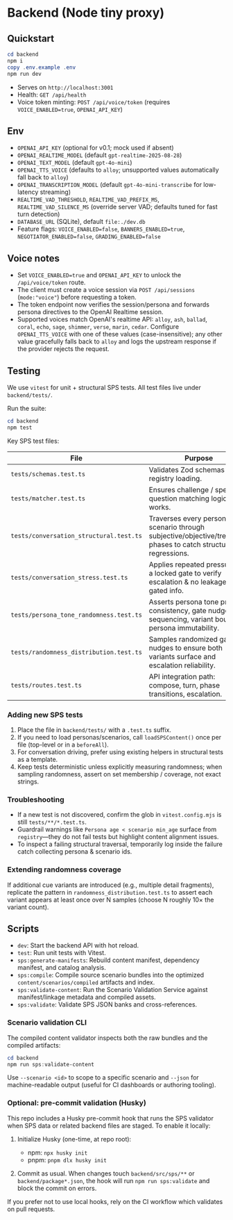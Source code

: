 # Backend (Node tiny proxy)

## Quickstart

```powershell
cd backend
npm i
copy .env.example .env
npm run dev
```

- Serves on `http://localhost:3001`
- Health: `GET /api/health`
- Voice token minting: `POST /api/voice/token` (requires `VOICE_ENABLED=true`, `OPENAI_API_KEY`)

## Env

- `OPENAI_API_KEY` (optional for v0.1; mock used if absent)
- `OPENAI_REALTIME_MODEL` (default `gpt-realtime-2025-08-28`)
- `OPENAI_TEXT_MODEL` (default `gpt-4o-mini`)
- `OPENAI_TTS_VOICE` (defaults to `alloy`; unsupported values automatically fall back to `alloy`)
- `OPENAI_TRANSCRIPTION_MODEL` (default `gpt-4o-mini-transcribe` for low-latency streaming)
- `REALTIME_VAD_THRESHOLD`, `REALTIME_VAD_PREFIX_MS`, `REALTIME_VAD_SILENCE_MS` (override server VAD; defaults tuned for fast turn detection)
- `DATABASE_URL` (SQLite), default `file:./dev.db`
- Feature flags: `VOICE_ENABLED=false`, `BANNERS_ENABLED=true`, `NEGOTIATOR_ENABLED=false`, `GRADING_ENABLED=false`

## Voice notes

- Set `VOICE_ENABLED=true` and `OPENAI_API_KEY` to unlock the `/api/voice/token` route.
- The client must create a voice session via `POST /api/sessions` (`mode:"voice"`) before requesting a token.
- The token endpoint now verifies the session/persona and forwards persona directives to the OpenAI Realtime session.
- Supported voices match OpenAI's realtime API: `alloy`, `ash`, `ballad`, `coral`, `echo`, `sage`, `shimmer`, `verse`, `marin`, `cedar`. Configure `OPENAI_TTS_VOICE` with one of these values (case-insensitive); any other value gracefully falls back to `alloy` and logs the upstream response if the provider rejects the request.

## Testing

We use `vitest` for unit + structural SPS tests. All test files live under `backend/tests/`.

Run the suite:

```powershell
cd backend
npm test
```

Key SPS test files:

| File | Purpose |
|------|---------|
| `tests/schemas.test.ts` | Validates Zod schemas & registry loading. |
| `tests/matcher.test.ts` | Ensures challenge / special question matching logic works. |
| `tests/conversation_structural.test.ts` | Traverses every persona × scenario through subjective/objective/treatment phases to catch structural regressions. |
| `tests/conversation_stress.test.ts` | Applies repeated pressure to a locked gate to verify escalation & no leakage of gated info. |
| `tests/persona_tone_randomness.test.ts` | Asserts persona tone prefix consistency, gate nudge sequencing, variant bounds, persona immutability. |
| `tests/randomness_distribution.test.ts` | Samples randomized gate nudges to ensure both variants surface and escalation reliability. |
| `tests/routes.test.ts` | API integration path: compose, turn, phase transitions, escalation. |

### Adding new SPS tests

1. Place the file in `backend/tests/` with a `.test.ts` suffix.
2. If you need to load personas/scenarios, call `loadSPSContent()` once per file (top-level or in a `beforeAll`).
3. For conversation driving, prefer using existing helpers in structural tests as a template.
4. Keep tests deterministic unless explicitly measuring randomness; when sampling randomness, assert on set membership / coverage, not exact strings.

### Troubleshooting

- If a new test is not discovered, confirm the glob in `vitest.config.mjs` is still `tests/**/*.test.ts`.
- Guardrail warnings like `Persona age < scenario min_age` surface from `registry`—they do not fail tests but highlight content alignment issues.
- To inspect a failing structural traversal, temporarily log inside the failure catch collecting persona & scenario ids.

### Extending randomness coverage

If additional cue variants are introduced (e.g., multiple detail fragments), replicate the pattern in `randomness_distribution.test.ts` to assert each variant appears at least once over N samples (choose N roughly 10× the variant count).


## Scripts

- `dev`: Start the backend API with hot reload.
- `test`: Run unit tests with Vitest.
- `sps:generate-manifests`: Rebuild content manifest, dependency manifest, and catalog analysis.
- `sps:compile`: Compile source scenario bundles into the optimized `content/scenarios/compiled` artifacts and index.
- `sps:validate-content`: Run the Scenario Validation Service against manifest/linkage metadata and compiled assets.
- `sps:validate`: Validate SPS JSON banks and cross-references.

### Scenario validation CLI

The compiled content validator inspects both the raw bundles and the compiled artifacts:

```powershell
cd backend
npm run sps:validate-content
```

Use `--scenario <id>` to scope to a specific scenario and `--json` for machine-readable output (useful for CI dashboards or authoring tooling).

### Optional: pre-commit validation (Husky)

This repo includes a Husky pre-commit hook that runs the SPS validator when SPS data or related backend files are staged. To enable it locally:

1. Initialize Husky (one-time, at repo root):

   - npm: `npx husky init`
   - pnpm: `pnpm dlx husky init`

2. Commit as usual. When changes touch `backend/src/sps/**` or `backend/package*.json`, the hook will run `npm run sps:validate` and block the commit on errors.

If you prefer not to use local hooks, rely on the CI workflow which validates on pull requests.

